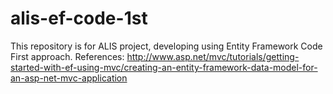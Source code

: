alis-ef-code-1st
================
This repository is for ALIS project, developing using
Entity Framework Code First approach.
References:
http://www.asp.net/mvc/tutorials/getting-started-with-ef-using-mvc/creating-an-entity-framework-data-model-for-an-asp-net-mvc-application
